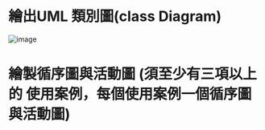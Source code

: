 # 繪出UML 類別圖(class Diagram)

![image](https://github.com/xinyi1201/Group5/assets/145426911/b913d389-1ba4-407c-a581-1ca73a9552e8)






# 繪製循序圖與活動圖 (須至少有三項以上的 使用案例，每個使用案例一個循序圖與活動圖)
